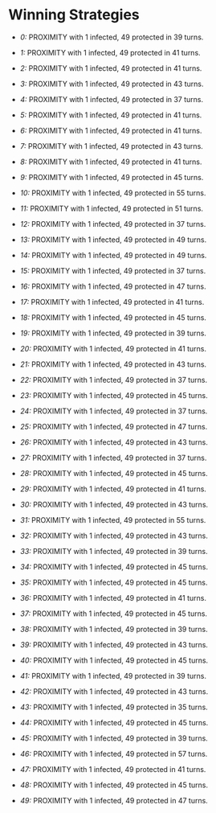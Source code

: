 # Winning Strategies

* _0:_ PROXIMITY with 1 infected, 49 protected in 39 turns.


* _1:_ PROXIMITY with 1 infected, 49 protected in 41 turns.


* _2:_ PROXIMITY with 1 infected, 49 protected in 41 turns.


* _3:_ PROXIMITY with 1 infected, 49 protected in 43 turns.


* _4:_ PROXIMITY with 1 infected, 49 protected in 37 turns.


* _5:_ PROXIMITY with 1 infected, 49 protected in 41 turns.


* _6:_ PROXIMITY with 1 infected, 49 protected in 41 turns.


* _7:_ PROXIMITY with 1 infected, 49 protected in 43 turns.


* _8:_ PROXIMITY with 1 infected, 49 protected in 41 turns.


* _9:_ PROXIMITY with 1 infected, 49 protected in 45 turns.


* _10:_ PROXIMITY with 1 infected, 49 protected in 55 turns.


* _11:_ PROXIMITY with 1 infected, 49 protected in 51 turns.


* _12:_ PROXIMITY with 1 infected, 49 protected in 37 turns.


* _13:_ PROXIMITY with 1 infected, 49 protected in 49 turns.


* _14:_ PROXIMITY with 1 infected, 49 protected in 49 turns.


* _15:_ PROXIMITY with 1 infected, 49 protected in 37 turns.


* _16:_ PROXIMITY with 1 infected, 49 protected in 47 turns.


* _17:_ PROXIMITY with 1 infected, 49 protected in 41 turns.


* _18:_ PROXIMITY with 1 infected, 49 protected in 45 turns.


* _19:_ PROXIMITY with 1 infected, 49 protected in 39 turns.


* _20:_ PROXIMITY with 1 infected, 49 protected in 41 turns.


* _21:_ PROXIMITY with 1 infected, 49 protected in 43 turns.


* _22:_ PROXIMITY with 1 infected, 49 protected in 37 turns.


* _23:_ PROXIMITY with 1 infected, 49 protected in 45 turns.


* _24:_ PROXIMITY with 1 infected, 49 protected in 37 turns.


* _25:_ PROXIMITY with 1 infected, 49 protected in 47 turns.


* _26:_ PROXIMITY with 1 infected, 49 protected in 43 turns.


* _27:_ PROXIMITY with 1 infected, 49 protected in 37 turns.


* _28:_ PROXIMITY with 1 infected, 49 protected in 45 turns.


* _29:_ PROXIMITY with 1 infected, 49 protected in 41 turns.


* _30:_ PROXIMITY with 1 infected, 49 protected in 43 turns.


* _31:_ PROXIMITY with 1 infected, 49 protected in 55 turns.


* _32:_ PROXIMITY with 1 infected, 49 protected in 43 turns.


* _33:_ PROXIMITY with 1 infected, 49 protected in 39 turns.


* _34:_ PROXIMITY with 1 infected, 49 protected in 45 turns.


* _35:_ PROXIMITY with 1 infected, 49 protected in 45 turns.


* _36:_ PROXIMITY with 1 infected, 49 protected in 41 turns.


* _37:_ PROXIMITY with 1 infected, 49 protected in 45 turns.


* _38:_ PROXIMITY with 1 infected, 49 protected in 39 turns.


* _39:_ PROXIMITY with 1 infected, 49 protected in 43 turns.


* _40:_ PROXIMITY with 1 infected, 49 protected in 45 turns.


* _41:_ PROXIMITY with 1 infected, 49 protected in 39 turns.


* _42:_ PROXIMITY with 1 infected, 49 protected in 43 turns.


* _43:_ PROXIMITY with 1 infected, 49 protected in 35 turns.


* _44:_ PROXIMITY with 1 infected, 49 protected in 45 turns.


* _45:_ PROXIMITY with 1 infected, 49 protected in 39 turns.


* _46:_ PROXIMITY with 1 infected, 49 protected in 57 turns.


* _47:_ PROXIMITY with 1 infected, 49 protected in 41 turns.


* _48:_ PROXIMITY with 1 infected, 49 protected in 45 turns.


* _49:_ PROXIMITY with 1 infected, 49 protected in 47 turns.


